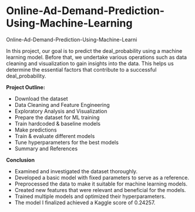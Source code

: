 # Online-Ad-Demand-Prediction-Using-Machine-Learning
Online-Ad-Demand-Prediction-Using-Machine-Learni

In this project, our goal is to predict the deal_probability using a machine learning model. Before that, we undertake various operations such as data cleaning and visualization to gain insights into the data. This helps us determine the essential factors that contribute to a successful deal_probability.

**Project Outline:**

- Download the dataset
- Data Cleaning and Feature Engineering
- Exploratory Analysis and Visualization
- Prepare the dataset for ML training
- Train hardcoded & baseline models
- Make predictions
- Train & evaluate different models
- Tune hyperparameters for the best models
- Summary and References


**Conclusion**
- Examined and investigated the dataset thoroughly.
- Developed a basic model with fixed parameters to serve as a reference.
- Preprocessed the data to make it suitable for machine learning models.
- Created new features that were relevant and beneficial for the models.
- Trained multiple models and optimized their hyperparameters.
- The model I finalized achieved a Kaggle score of 0.24257.

